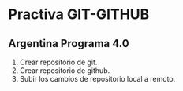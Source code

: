 # Practiva GIT-GITHUB

## Argentina Programa 4.0

1. Crear repositorio de git.
2. Crear repositorio de github.
3. Subir los cambios de repositorio local a remoto.